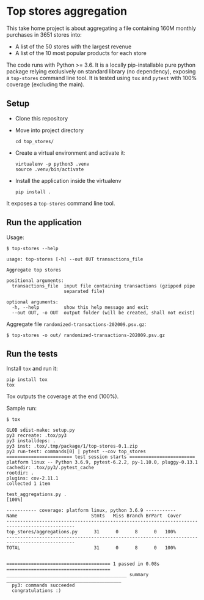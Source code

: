 # Top stores aggregation

This take home project is about aggregating a file containing 160M monthly purchases in 3651 stores into:
 * A list of the 50 stores with the largest revenue
 * A list of the 10 most popular products for each store

The code runs with Python >= 3.6. It is a locally pip-installable pure python package relying
exclusively on standard library (no dependency), exposing a `top-stores` command line tool.
It is tested using `tox` and `pytest` with 100% coverage (excluding the main).

## Setup

* Clone this repository

* Move into project directory
  ```
  cd top_stores/
  ```

* Create a virtual environment and activate it:
  ```
  virtualenv -p python3 .venv
  source .venv/bin/activate
  ```

* Install the application inside the virtualenv
  ```
  pip install .
  ```

It exposes a `top-stores` command line tool.

## Run the application

Usage:

```
$ top-stores --help

usage: top-stores [-h] --out OUT transactions_file

Aggregate top stores

positional arguments:
  transactions_file  input file containing transactions (gzipped pipe
                     separated file)

optional arguments:
  -h, --help         show this help message and exit
  --out OUT, -o OUT  output folder (will be created, shall not exist)
```

Aggregate file `randomized-transactions-202009.psv.gz`:

```
$ top-stores -o out/ randomized-transactions-202009.psv.gz
```

## Run the tests

Install `tox` and run it:

```
pip install tox
tox
```

Tox outputs the coverage at the end (100%).

Sample run:

```
$ tox

GLOB sdist-make: setup.py
py3 recreate: .tox/py3
py3 installdeps: .
py3 inst: .tox/.tmp/package/1/top-stores-0.1.zip
py3 run-test: commands[0] | pytest --cov top_stores
======================== test session starts ========================
platform linux -- Python 3.6.9, pytest-6.2.2, py-1.10.0, pluggy-0.13.1
cachedir: .tox/py3/.pytest_cache
rootdir: .
plugins: cov-2.11.1
collected 1 item

test_aggregations.py .                                                                                                                                                                                                                [100%]

----------- coverage: platform linux, python 3.6.9 -----------
Name                           Stmts   Miss Branch BrPart  Cover
-----------------------------------------------------------------------------------------------
top_stores/aggregations.py      31      0      8      0   100%
-----------------------------------------------------------------------------------------------
TOTAL                           31      0      8      0   100%


====================================== 1 passed in 0.08s ======================================
____________________________________________ summary __________________________________________
  py3: commands succeeded
  congratulations :)
```
